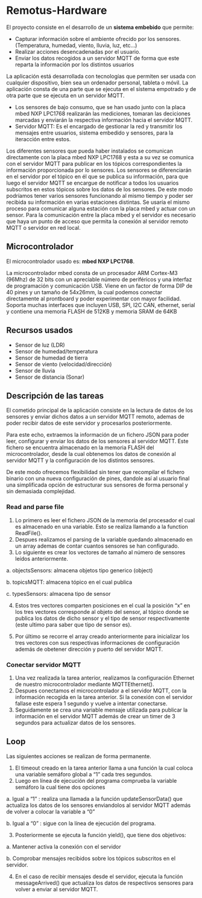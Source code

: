# Remotus-Hardware
El proyecto consiste en el desarrollo de un __sistema embebido__ que permite:
+ Capturar información sobre el ambiente ofrecido por los sensores. (Temperatura, humedad, viento, lluvia, luz, etc…)
+ Realizar acciones desencadenadas por el usuario.
+ Enviar los datos recogidos a un servidor MQTT de forma que este reparta la información por los distintos usuarios

La aplicación está desarrollada con tecnologías que permiten ser usada con cualquier dispositivo, bien sea un ordenador personal, 
tableta o móvil. 
La aplicación consta de una parte que se ejecuta en el sistema empotrado y de otra parte que se ejecuta en un servidor MQTT. 
+ Los sensores de bajo consumo, que se han usado junto con la placa mbed NXP LPC1768 realizarán las mediciones, tomaran las deciciones 
marcadas y enviarán la respectiva información hacia el servidor MQTT. 
+ Servidor MQTT: Es el encargado de gestionar la red y transmitir los mensajes entre usuarios, sistema embedido y sensores, para la 
iteracción entre estos. 

Los diferentes sensores que pueda haber instalados se comunican directamente con la placa mbed NXP LPC1768 y esta a su vez se 
comunica con el servidor MQTT para publicar en los tópicos correspondientes la información proporcionada por lo sensores. Los 
sensores se diferenciarán en el servidor por el tópico en él que se publica su información, para que luego el servidor MQTT se 
encargue de notificar a todos los usuarios subscritos en estos tópicos sobre los datos de los sensores. De este modo podríamos 
tener varios sensores funcionando al mismo tiempo y poder ser recibida su información en varias estaciones distintas. Se usaría 
el mismo proceso para comunicar alguna estación con la placa mbed y actuar con un sensor. 
Para la comunicación entre la placa mbed y el servidor es necesario que haya un punto de acceso que permita la conexión al 
servidor remoto MQTT o servidor en red local.


## Microcontrolador

El microcontrolador usado es: __mbed NXP LPC1768__.

La microcontrolador mbed consta de un procesador ARM Cortex-M3 (96Mhz) de 32 bits con un apreciable número de periféricos y una interfaz de programación y comunicación USB. Viene en un factor de forma DIP de 40 pines y un tamaño de 54x26mm, la cual podemos conectar directamente al prontboard y poder experimentar con mayor facilidad. Soporta muchas interfaces que incluyen USB, SPI, I2C CAN, ethernet, serial y contiene una memoria FLASH de 512KB y memoria SRAM de 64KB

## Recursos usados

+ Sensor de luz (LDR)
+ Sensor de humedad/temperatura
+ Sensor de humedad de tierra
+ Sensor de viento (velocidad/dirección)
+ Sensor de lluvia
+ Sensor de distancia (Sonar)

## Descripción de las tareas 

El cometido principal de la aplicación consiste en la lectura de datos de los sensores y enviar dichos datos a un servidor 
MQTT remoto, ademas de poder recibir datos de este servidor y procesarlos posteriormente. 

Para este echo, extraemos la información de un fichero JSON para poder leer, configurar y enviar los datos de los sensores al 
servidor MQTT. Este fichero se encuentra almacenado en la memoria FLASH del microcontrolador, desde la cual obtenemos los datos 
de conexión al servidor MQTT y la configuración de los distintos sensores. 

De este modo ofrecemos flexibilidad sin tener que recompilar el fichero binario con una nueva configuración de pines, dandole así al usuario final una simplificada opción de estructurar sus sensores de forma personal y sin demasiada complejidad.

### Read and parse file 

1. Lo primero es leer el fichero JSON de la memoria del procesador el cual es almacenado en una variable. Esto se realiza llamando a la function ReadFile().
2. Despues realizamos el parsing de la variable quedando almacenado en un array ademas de contar cuantos sensores se han configurado.
3. Lo siguiente es crear los vectores de tamaño al número de sensores leídos anteriormente.
  
  a. objectsSensors: almacena objetos tipo generico (object) 
  
  b. topicsMQTT: almacena tópico en el cual publica 
  
  c. typesSensors: almacena tipo de sensor

4. Estos tres vectores comparten posiciones en el cual la posición “x” en los tres vectores corresponde al objeto del sensor, al tópico donde se publica los datos de dicho sensor y el tipo de sensor respectivamente (este ultimo para saber que tipo de sensor es). 

5. Por último se recorre el array creado anteriormente para inicializar los tres vectores con sus respectivas informaciones de configuración además de obetener dirección y puerto del servidor MQTT. 

### Conectar servidor MQTT

1. Una vez realizada la tarea anterior, realizamos la configuración Ethernet de nuestro microcontrolador mediante MQTTEthernet().
2. Despues conectamos el microcontrolador a el servidor MQTT, con la información recogida en la tarea anterior. Si la conexión con el servidor fallase este espera 1 segundo y vuelve a intentar conectarse.
3. Seguidamente se crea una variable mensaje utilizada para publicar la información en el servidor MQTT además de crear un timer de 3 segundos para actualizar datos de los sensores.

## Loop

Las siguientes acciones se realizan de forma permanente.

1. El timeout creado en la tarea anterior llama a una función la cual coloca una variable semáforo global a “1” cada tres segundos.
2. Luego en línea de ejecución del programa comprueba la variable semáforo la cual tiene dos opciones
  
  a. Igual a “1” : realiza una llamada a la función updateSensorData() que actualiza los datos de los sensores enviandolos al servidor MQTT además de volver a colocar la variable a “0”
  
  b. Igual a “0” : sigue con la línea de ejecución del programa.
  
3. Posteriormente se ejecuta la función yield(), que tiene dos objetivos:

  a. Mantener activa la conexión con el servidor
  
  b. Comprobar mensajes recibidos sobre los tópicos subscritos en el servidor.
  
4. En el caso de recibir mensajes desde el servidor, ejecuta la función messageArrived() que actualiza los datos de respectivos sensores para volver a enviar al servidor MQTT.
